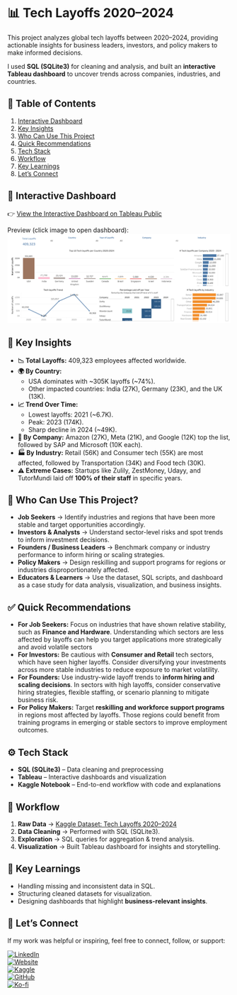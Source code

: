 # 📊 Tech Layoffs 2020–2024

This project analyzes global tech layoffs between 2020–2024, providing actionable insights for business leaders, investors, and policy makers to make informed decisions.

I used **SQL (SQLite3)** for cleaning and analysis, and built an **interactive Tableau dashboard** to uncover trends across companies, industries, and countries.  


## 📑 Table of Contents
1. [Interactive Dashboard](#-interactive-dashboard)  
2. [Key Insights](#-key-insights)  
3. [Who Can Use This Project](#-who-can-use-this-project)  
4. [Quick Recommendations](#-quick-recommendations)  
5. [Tech Stack](#%EF%B8%8F-tech-stack)  
6. [Workflow](#-workflow)  
7. [Key Learnings](#-key-learnings)  
8. [Let’s Connect](#-lets-connect)  



## 🚀 Interactive Dashboard  
👉 [View the Interactive Dashboard on Tableau Public](https://public.tableau.com/app/profile/wilfrida.were/viz/TechLayoffs2020-2024_17198461868990/TECHLAYOFFS2020-2024)  

Preview (click image to open dashboard):  
[![Tech Layoffs Dashboard](./TECH%20LAYOFFS%202020-2024.png)](https://public.tableau.com/app/profile/wilfrida.were/viz/TechLayoffs2020-2024_17198461868990/TECHLAYOFFS2020-2024)  



## 🔑 Key Insights

- **📉 Total Layoffs:** 409,323 employees affected worldwide.  
- **🌍 By Country:**  
  - USA dominates with ~305K layoffs (~74%).  
  - Other impacted countries: India (27K), Germany (23K), and the UK (13K).  
- **📈 Trend Over Time:**  
  - Lowest layoffs: 2021 (~6.7K).  
  - Peak: 2023 (174K).  
  - Sharp decline in 2024 (~49K).  
- **🏢 By Company:** Amazon (27K), Meta (21K), and Google (12K) top the list, followed by SAP and Microsoft (10K each).  
- **🏭 By Industry:** Retail (56K) and Consumer tech (55K) are most affected, followed by Transportation (34K) and Food tech (30K).  
- **⚠️ Extreme Cases:** Startups like Zulily, ZestMoney, Udayy, and TutorMundi laid off **100% of their staff** in specific years.  



## 👥 Who Can Use This Project?

- **Job Seekers** → Identify industries and regions that have been more stable and target opportunities accordingly.  
- **Investors & Analysts** → Understand sector-level risks and spot trends to inform investment decisions.
- **Founders / Business Leaders** → Benchmark company or industry performance to inform hiring or scaling strategies. 
- **Policy Makers** → Design reskilling and support programs for regions or industries disproportionately affected. 
- **Educators & Learners** → Use the dataset, SQL scripts, and dashboard as a case study for data analysis, visualization, and business insights.


## ✅ Quick Recommendations

- **For Job Seekers:** Focus on industries that have shown relative stability, such as **Finance and Hardware**. Understanding which sectors are less affected by layoffs can help you target applications more strategically and avoid volatile sectors 
- **For Investors:** Be cautious with **Consumer and Retail** tech sectors, which have seen higher layoffs. Consider diversifying your investments across more stable industries to reduce exposure to market volatility.  
- **For Founders:** Use industry-wide layoff trends to **inform hiring and scaling decisions**. In sectors with high layoffs, consider conservative hiring strategies, flexible staffing, or scenario planning to mitigate business risk.  
- **For Policy Makers:** Target **reskilling and workforce support programs** in regions most affected by layoffs. Those regions could benefit from training programs in emerging or stable sectors to improve employment outcomes. 


## ⚙️ Tech Stack
- **SQL (SQLite3)** – Data cleaning and preprocessing  
- **Tableau** – Interactive dashboards and visualization  
- **Kaggle Notebook** – End-to-end workflow with code and explanations  



## 🔄 Workflow
1. **Raw Data** → [Kaggle Dataset: Tech Layoffs 2020–2024](https://www.kaggle.com/datasets/ulrikeherold/tech-layoffs-2020-2024)  
2. **Data Cleaning** → Performed with SQL (SQLite3).  
3. **Exploration** → SQL queries for aggregation & trend analysis.  
4. **Visualization** → Built Tableau dashboard for insights and storytelling.  



## 📌 Key Learnings
- Handling missing and inconsistent data in SQL.  
- Structuring cleaned datasets for visualization.  
- Designing dashboards that highlight **business-relevant insights**.  



## 🔗 Let’s Connect

If my work was helpful or inspiring, feel free to connect, follow, or support:  

[![LinkedIn](https://img.shields.io/badge/LinkedIn-Connect-blue?style=flat&logo=linkedin)](https://linkedin.com/in/wilfridawere/)  
[![Website](https://img.shields.io/badge/Website-Visit-orange?style=flat&logo=google-chrome)](https://www.wilfridawere.com/)  
[![Kaggle](https://img.shields.io/badge/Kaggle-Follow-blue?style=flat&logo=kaggle)](https://kaggle.com/wilfridawere)  
[![GitHub](https://img.shields.io/badge/GitHub-Projects-black?style=flat&logo=github)](https://github.com/Wilfrida-Were)  
[![Ko-fi](https://img.shields.io/badge/Ko--fi-Support-red?style=flat&logo=ko-fi)](https://ko-fi.com/wilfridawere/)  
